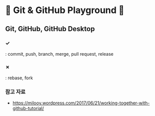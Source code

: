 # 🎡 Git & GitHub Playground 🎡
## Git, GitHub, GitHub Desktop 

### ✓ 
: commit, push, branch, merge, pull request, release <br>

### ✗ 
: rebase, fork

### 참고 자료
- https://milooy.wordpress.com/2017/06/21/working-together-with-github-tutorial/
